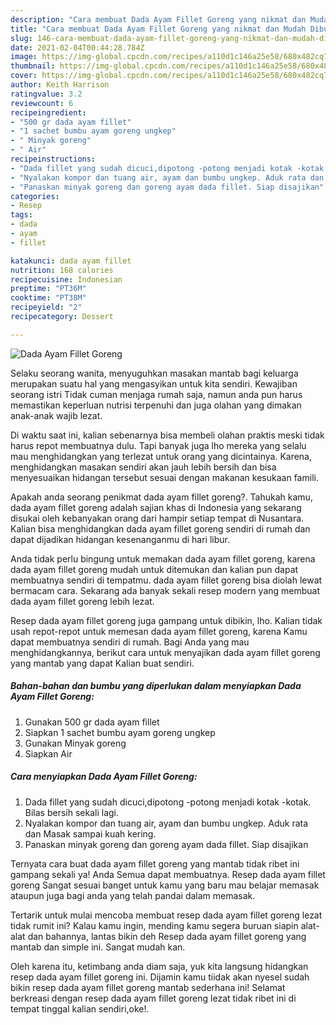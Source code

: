 ```yaml
---
description: "Cara membuat Dada Ayam Fillet Goreng yang nikmat dan Mudah Dibuat"
title: "Cara membuat Dada Ayam Fillet Goreng yang nikmat dan Mudah Dibuat"
slug: 146-cara-membuat-dada-ayam-fillet-goreng-yang-nikmat-dan-mudah-dibuat
date: 2021-02-04T00:44:28.784Z
image: https://img-global.cpcdn.com/recipes/a110d1c146a25e58/680x482cq70/dada-ayam-fillet-goreng-foto-resep-utama.jpg
thumbnail: https://img-global.cpcdn.com/recipes/a110d1c146a25e58/680x482cq70/dada-ayam-fillet-goreng-foto-resep-utama.jpg
cover: https://img-global.cpcdn.com/recipes/a110d1c146a25e58/680x482cq70/dada-ayam-fillet-goreng-foto-resep-utama.jpg
author: Keith Harrison
ratingvalue: 3.2
reviewcount: 6
recipeingredient:
- "500 gr dada ayam fillet"
- "1 sachet bumbu ayam goreng ungkep"
- " Minyak goreng"
- " Air"
recipeinstructions:
- "Dada fillet yang sudah dicuci,dipotong -potong menjadi kotak -kotak. Bilas bersih sekali lagi."
- "Nyalakan kompor dan tuang air, ayam dan bumbu ungkep. Aduk rata dan Masak sampai kuah kering."
- "Panaskan minyak goreng dan goreng ayam dada fillet. Siap disajikan"
categories:
- Resep
tags:
- dada
- ayam
- fillet

katakunci: dada ayam fillet 
nutrition: 168 calories
recipecuisine: Indonesian
preptime: "PT36M"
cooktime: "PT38M"
recipeyield: "2"
recipecategory: Dessert

---
```



![Dada Ayam Fillet Goreng](https://img-global.cpcdn.com/recipes/a110d1c146a25e58/680x482cq70/dada-ayam-fillet-goreng-foto-resep-utama.jpg)

Selaku seorang wanita, menyuguhkan masakan mantab bagi keluarga merupakan suatu hal yang mengasyikan untuk kita sendiri. Kewajiban seorang istri Tidak cuman menjaga rumah saja, namun anda pun harus memastikan keperluan nutrisi terpenuhi dan juga olahan yang dimakan anak-anak wajib lezat.

Di waktu  saat ini, kalian sebenarnya bisa membeli olahan praktis meski tidak harus repot membuatnya dulu. Tapi banyak juga lho mereka yang selalu mau menghidangkan yang terlezat untuk orang yang dicintainya. Karena, menghidangkan masakan sendiri akan jauh lebih bersih dan bisa menyesuaikan hidangan tersebut sesuai dengan makanan kesukaan famili. 



Apakah anda seorang penikmat dada ayam fillet goreng?. Tahukah kamu, dada ayam fillet goreng adalah sajian khas di Indonesia yang sekarang disukai oleh kebanyakan orang dari hampir setiap tempat di Nusantara. Kalian bisa menghidangkan dada ayam fillet goreng sendiri di rumah dan dapat dijadikan hidangan kesenanganmu di hari libur.

Anda tidak perlu bingung untuk memakan dada ayam fillet goreng, karena dada ayam fillet goreng mudah untuk ditemukan dan kalian pun dapat membuatnya sendiri di tempatmu. dada ayam fillet goreng bisa diolah lewat bermacam cara. Sekarang ada banyak sekali resep modern yang membuat dada ayam fillet goreng lebih lezat.

Resep dada ayam fillet goreng juga gampang untuk dibikin, lho. Kalian tidak usah repot-repot untuk memesan dada ayam fillet goreng, karena Kamu dapat membuatnya sendiri di rumah. Bagi Anda yang mau menghidangkannya, berikut cara untuk menyajikan dada ayam fillet goreng yang mantab yang dapat Kalian buat sendiri.

<!--inarticleads1-->

##### Bahan-bahan dan bumbu yang diperlukan dalam menyiapkan Dada Ayam Fillet Goreng:

1. Gunakan 500 gr dada ayam fillet
1. Siapkan 1 sachet bumbu ayam goreng ungkep
1. Gunakan  Minyak goreng
1. Siapkan  Air




<!--inarticleads2-->

##### Cara menyiapkan Dada Ayam Fillet Goreng:

1. Dada fillet yang sudah dicuci,dipotong -potong menjadi kotak -kotak. Bilas bersih sekali lagi.
1. Nyalakan kompor dan tuang air, ayam dan bumbu ungkep. Aduk rata dan Masak sampai kuah kering.
1. Panaskan minyak goreng dan goreng ayam dada fillet. Siap disajikan




Ternyata cara buat dada ayam fillet goreng yang mantab tidak ribet ini gampang sekali ya! Anda Semua dapat membuatnya. Resep dada ayam fillet goreng Sangat sesuai banget untuk kamu yang baru mau belajar memasak ataupun juga bagi anda yang telah pandai dalam memasak.

Tertarik untuk mulai mencoba membuat resep dada ayam fillet goreng lezat tidak rumit ini? Kalau kamu ingin, mending kamu segera buruan siapin alat-alat dan bahannya, lantas bikin deh Resep dada ayam fillet goreng yang mantab dan simple ini. Sangat mudah kan. 

Oleh karena itu, ketimbang anda diam saja, yuk kita langsung hidangkan resep dada ayam fillet goreng ini. Dijamin kamu tiidak akan nyesel sudah bikin resep dada ayam fillet goreng mantab sederhana ini! Selamat berkreasi dengan resep dada ayam fillet goreng lezat tidak ribet ini di tempat tinggal kalian sendiri,oke!.

